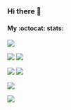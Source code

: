 ### Hi there 👋

#### My :octocat: stats:

![](http://github-profile-summary-cards.vercel.app/api/cards/profile-details?username=cniweb&theme=transparent) 

![](http://github-profile-summary-cards.vercel.app/api/cards/repos-per-language?username=cniweb&theme=transparent) ![](http://github-profile-summary-cards.vercel.app/api/cards/most-commit-language?username=cniweb&theme=transparent) 

![](http://github-profile-summary-cards.vercel.app/api/cards/stats?username=cniweb&theme=transparent) ![](http://github-profile-summary-cards.vercel.app/api/cards/productive-time?username=cniweb&theme=transparent&utcOffset=8) 

[![](https://github-readme-streak-stats.herokuapp.com?user=cniweb&theme=transparent&hide_border=true&date_format=j%20M%5B%20Y%5D&card_width=700)](https://git.io/streak-stats)

![](https://wakatime.com/share/@cniweb/f48300a6-694f-41ed-b68c-d48447cae083.svg)

<!--
**cniweb/cniweb** is a ✨ _special_ ✨ repository because its `README.md` (this file) appears on your GitHub profile.

Here are some ideas to get you started:

- 🔭 I’m currently working on ...
- 🌱 I’m currently learning ...
- 👯 I’m looking to collaborate on ...
- 🤔 I’m looking for help with ...
- 💬 Ask me about ...
- 📫 How to reach me: ...
- 😄 Pronouns: ...
- ⚡ Fun fact: ...
-->
